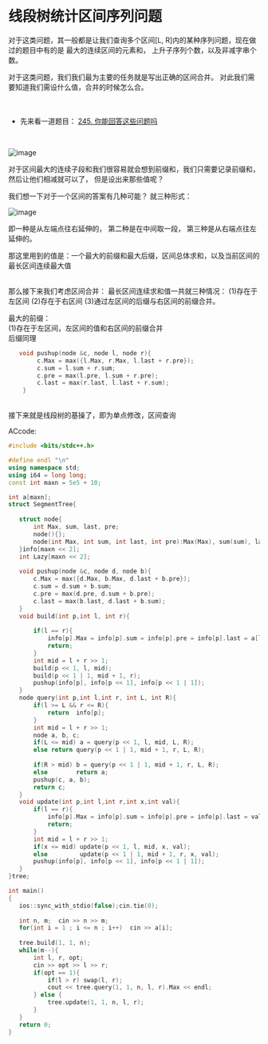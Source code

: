 #               线段树统计区间序列问题


   对于这类问题，其一般都是让我们查询多个区间[L, R]内的某种序列问题，现在做过的题目中有的是
   最大的连续区间的元素和， 上升子序列个数，以及非减字串个数。
 <bt/>  
   
   对于这类问题，我们我们最为主要的任务就是写出正确的区间合并。
   对此我们需要知道我们需设什么值，合并的时候怎么合。    
  <br/>
  <br/>
   
+    先来看一道题目：  [245. 你能回答这些问题吗](https://www.acwing.com/problem/content/246/)

<br/>


   ![image](https://user-images.githubusercontent.com/92497177/164724247-c1d70bc7-b35d-4236-8df2-e5763efabd9e.png)
 
  
  对于区间最大的连续子段和我们很容易就会想到前缀和，我们只需要记录前缀和，然后让他们相减就可以了，
  但是设出来那些值呢？
  
  我们想一下对于一个区间的答案有几种可能？
  就三种形式：
  
  ![image](https://user-images.githubusercontent.com/92497177/164725584-63b296d0-b11d-4632-a86e-6aebb169dc44.png)

  即一种是从左端点往右延伸的， 第二种是在中间取一段， 第三种是从右端点往左延伸的。
  
  那这里用到的值是：一个最大的前缀和最大后缀，区间总体求和，以及当前区间的最长区间连续最大值
    
<br/>
  那么接下来我们考虑区间合并：  
  最长区间连续求和值一共就三种情况：  
  (1)存在于左区间  
  (2)存在于右区间  
  (3)通过左区间的后缀与右区间的前缀合并。  
  
  最大的前缀：  
  (1)存在于左区间，左区间的值和右区间的前缀合并  
  后缀同理  
  
```C++
   void pushup(node &c, node l, node r){
		c.Max = max({l.Max, r.Max, l.last + r.pre});
		c.sum = l.sum + r.sum;
		c.pre = max(l.pre, l.sum + r.pre);
		c.last = max(r.last, l.last + r.sum);
	}
```

<br/>
 接下来就是线段树的基操了，即为单点修改，区间查询
 
 ACcode:
 ```C++
 #include <bits/stdc++.h>

#define endl "\n"
using namespace std;
using i64 = long long;
const int maxn = 5e5 + 10;

int a[maxn];
struct SegmentTree{
	
	struct node{
		int Max, sum, last, pre;
		node(){};
		node(int Max, int sum, int last, int pre):Max(Max), sum(sum), last(last),pre(pre){};	
	}info[maxn << 2];
	int Lazy[maxn << 2];
	
	void pushup(node &c, node d, node b){
		c.Max = max({d.Max, b.Max, d.last + b.pre});
		c.sum = d.sum + b.sum;
		c.pre = max(d.pre, d.sum + b.pre);
		c.last = max(b.last, d.last + b.sum);
	}
	void build(int p,int l, int r){
		
		if(l == r){
			info[p].Max = info[p].sum = info[p].pre = info[p].last = a[l];
			return; 
		}
		int mid = l + r >> 1;
		build(p << 1, l, mid);
		build(p << 1 | 1, mid + 1, r);
		pushup(info[p], info[p << 1], info[p << 1 | 1]);
	}
	node query(int p,int l,int r, int L, int R){
		if(l >= L && r <= R){
			return  info[p];
		}
		int mid = l + r >> 1;
		node a, b, c;
		if(L <= mid) a = query(p << 1, l, mid, L, R);
		else return query(p << 1 | 1, mid + 1, r, L, R);
		
		if(R > mid) b = query(p << 1 | 1, mid + 1, r, L, R);
		else        return a;
		pushup(c, a, b);
		return c;
	}
	void update(int p,int l,int r,int x,int val){
		if(l == r){
			info[p].Max = info[p].sum = info[p].pre = info[p].last = val;
			return;
		}
		int mid = l + r >> 1;
		if(x <= mid) update(p << 1, l, mid, x, val);
		else         update(p << 1 | 1, mid + 1, r, x, val);
		pushup(info[p], info[p << 1], info[p << 1 | 1]);
	}
}tree;

int main()
{
	ios::sync_with_stdio(false);cin.tie(0);
	
	int n, m;  cin >> n >> m;
	for(int i = 1 ; i <= n ; i++)  cin >> a[i];
	
	tree.build(1, 1, n);
	while(m--){
		int l, r, opt;
		cin >> opt >> l >> r;
		if(opt == 1){
			if(l > r) swap(l, r);
			cout << tree.query(1, 1, n, l, r).Max << endl;
		} else {
			tree.update(1, 1, n, l, r);
		}
	}
	return 0;
}

 ```
 
  
